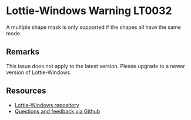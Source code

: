 [comment]: # (deprecated)
[comment]: # (name:MaskModesDoNotMatch)
[comment]: # (text:A multiple shape mask is only supported if the shapes all have the same mode.)

# Lottie-Windows Warning LT0032

A multiple shape mask is only supported if the shapes all have the same mode.

## Remarks
This issue does not apply to the latest version. Please upgrade to a newer version of Lottie-Windows.

## Resources

* [Lottie-Windows repository](https://aka.ms/lottie)
* [Questions and feedback via Github](https://github.com/windows-toolkit/Lottie-Windows/issues)
